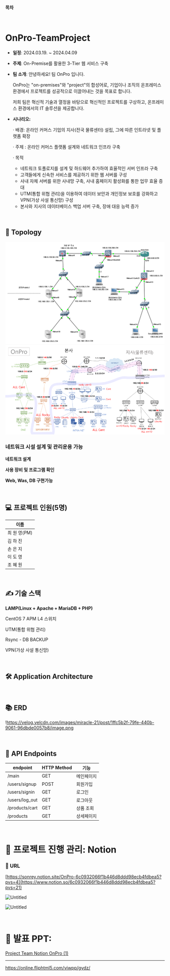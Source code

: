 **목차**

<br>

# OnPro-TeamProject

- **일정**: 2024.03.19. ~ 2024.04.09
- **주제**: On-Premise를 활용한 3-Tier 웹 서비스 구축
- **팀 소개**: 안녕하세요! 팀 OnPro 입니다.
    
    OnPro는 "on-premises"와 "project"의 합성어로, 기업이나 조직의 온프레미스 환경에서 프로젝트를 성공적으로 이끌어내는 것을 목표로 합니다. 
    
    저희 팀은 혁신적 기술과 열정을 바탕으로 혁신적인 프로젝트를 구상하고, 온프레미스 환경에서의 IT 솔루션을 제공합니다.
    
- **시나리오:**
    
     · 배경: 온라인 커머스 기업의 지사(전국 물류센터) 설립, 그에 따른 인트라넷 및 플랫폼 확장
    
    · 주제 : 온라인 커머스 플랫폼 설계와 네트워크 인프라 구축
    
    · 목적
    - 네트워크 토폴로지를 설계 및 하드웨어 추가하여 효율적인 서버 인프라 구축
    - 고객들에게 신속한 서비스를 제공하기 위한 웹 서버를 구성
    - 사내 자체 서버를 위한 사내망 구축, 사내 홈페이지 활성화를 통한 업무 효율 증대
    - UTM(통합 위협 관리)을 이용하여 데이터 보안과 개인정보 보호를 강화하고
    VPN(가상 사설 통신망) 구성
    - 본사와 지사의 데이터베이스 백업 서버 구축, 장애 대응 능력 증가
    

<br>

## 🔖 Topology
<img src="https://github.com/rey265/OnPro/blob/main/onpro%20image/%EC%B5%9C%EC%A2%85%20%ED%86%A0%ED%8F%B4%EB%A1%9C%EC%A7%80.png">

<br>

<img src="https://github.com/rey265/OnPro/blob/main/onpro%20image/%EC%B5%9C%EC%A2%85.png">




### 네트워크 시설 설계 및 관리운용 가능

**네트워크 설계**

**사용 장비 및 프로그램 확인**

**Web, Was, DB 구현가능**

<br>

## 💻 프로젝트 인원(5명)

| 이름 |
| --- |
| 최 원 영(PM) |
| 김 하 진 |
| 손 은 지 |
| 이 도 영 |
| 조 혜 원 |

<br>

## ✍ 기술 스택

**LAMP(Linux + Apache + MariaDB + PHP)**

CentOS 7 APM   L4 스위치

UTM(통합 위협 관리)

Rsync - DB BACKUP 

VPN(가상 사설 통신망)

<br>

## 🛠️ Application Architecture



<br>

## 📚 ERD

!https://velog.velcdn.com/images/miracle-21/post/1ffc5b2f-79fe-440b-9061-96dbde0057b8/image.png

<br>

## 🎯 API Endpoints

| endpoint | HTTP Method | 기능 |
| --- | --- | --- |
| /main | GET | 메인페이지 |
| /users/signup | POST | 회원가입 |
| /users/signin | GET | 로그인 |
| /users/log_out | GET | 로그아웃 |
| /products/cart | GET | 상품 조회 |
| /products | GET | 상세페이지 |

<br>

# 📝 프로젝트 진행 관리: Notion

### 🔗 URL

[https://sonrey.notion.site/OnPro-6c0932066f1b446d8ddd98ecb4fdbea5?pvs=4](https://www.notion.so/6c0932066f1b446d8ddd98ecb4fdbea5?pvs=21)

![Untitled](https://prod-files-secure.s3.us-west-2.amazonaws.com/c6315c29-e6f0-4ef8-ae4a-30725b2eee09/4f76d7e7-14b2-4784-bb2c-be02f443f3e1/684783d6-ffaa-4c8b-9fa6-6b261f94f5ae.png)

![Untitled](https://prod-files-secure.s3.us-west-2.amazonaws.com/c6315c29-e6f0-4ef8-ae4a-30725b2eee09/79bff9e5-a482-42e4-9931-f25174b22070/Untitled.png)

<br>

# 📝 발표 PPT:

[Project Team Notion OnPro (1)](https://www.notion.so/Project-Team-Notion-OnPro-1-c50bfc33118d453c970c3d34ebeff468?pvs=21)

---

https://online.fliphtml5.com/viwpp/gydz/
